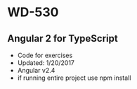 # WD-530
## Angular 2 for TypeScript
- Code for exercises
- Updated: 1/20/2017
- Angular v2.4
-  if running entire project use 
     npm install 

